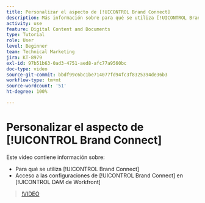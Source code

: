 ```yaml
---
title: Personalizar el aspecto de [!UICONTROL Brand Connect]
description: Más información sobre para qué se utiliza [!UICONTROL Brand Connect] y cómo acceder a las configuraciones de [!UICONTROL Brand Connect] de [!UICONTROL DAM de Workfront].
activity: use
feature: Digital Content and Documents
type: Tutorial
role: User
level: Beginner
team: Technical Marketing
jira: KT-8979
exl-id: 97b51b63-0ad3-4751-aed8-afc77a9560bc
doc-type: video
source-git-commit: bbdf99c6bc1be714077fd94fc3f8325394de36b3
workflow-type: tm+mt
source-wordcount: '51'
ht-degree: 100%

---
```


# Personalizar el aspecto de [!UICONTROL Brand Connect]

Este vídeo contiene información sobre:

* Para qué se utiliza [!UICONTROL Brand Connect]
* Acceso a las configuraciones de [!UICONTROL Brand Connect] en [!UICONTROL DAM de Workfront]

>[!VIDEO](https://video.tv.adobe.com/v/335241/?quality=12&learn=on&enablevpops=1)
